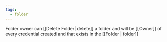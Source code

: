 ```yaml
---
tags:
  - folder
---
```

Folder owner can [[Delete Folder| delete]] a folder and will be [[Owner]] of every credential created and that exists in the [[Folder | folder]]